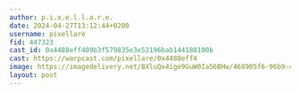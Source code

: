 ```yaml
---
author: p.i.x.e.l.l.a.r.e.
date: 2024-04-27T13:12:44+0200
username: pixellare
fid: 447323
cast_id: 0x4488eff409b3f579835e3e52196bab144180100b
cast: https://warpcast.com/pixellare/0x4488eff4
image: https://imagedelivery.net/BXluQx4ige9GuW0Ia56BHw/468905f6-96b9-4565-8ff4-bc11225a1400/original
layout: post
---
```

  

<img src='https://imagedelivery.net/BXluQx4ige9GuW0Ia56BHw/468905f6-96b9-4565-8ff4-bc11225a1400/original' alt='' referrerpolicy='no-referrer'/>